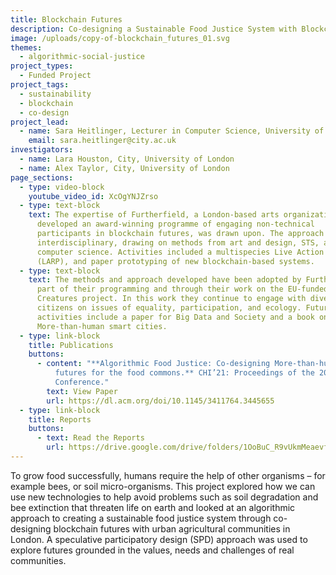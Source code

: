 ```yaml
---
title: Blockchain Futures
description: Co-designing a Sustainable Food Justice System with Blockchain Futures
image: /uploads/copy-of-blockchain_futures_01.svg
themes:
  - algorithmic-social-justice
project_types:
  - Funded Project
project_tags:
  - sustainability
  - blockchain
  - co-design
project_lead:
  - name: Sara Heitlinger, Lecturer in Computer Science, University of London
    email: sara.heitlinger@city.ac.uk
investigators:
  - name: Lara Houston, City, University of London
  - name: Alex Taylor, City, University of London
page_sections:
  - type: video-block
    youtube_video_id: XcOgYNJZrso
  - type: text-block
    text: The expertise of Furtherfield, a London-based arts organization who have
      developed an award-winning programme of engaging non-technical
      participants in blockchain futures, was drawn upon. The approach was
      interdisciplinary, drawing on methods from art and design, STS, and
      computer science. Activities included a multispecies Live Action Role Play
      (LARP), and paper prototyping of new blockchain-based systems.
  - type: text-block
    text: The methods and approach developed have been adopted by Furtherfield, as
      part of their programming and through their work on the EU-funded
      Creatures project. In this work they continue to engage with diverse
      citizens on issues of equality, participation, and ecology. Future
      activities include a paper for Big Data and Society and a book on
      More-than-human smart cities.
  - type: link-block
    title: Publications
    buttons:
      - content: "**Algorithmic Food Justice: Co-designing More-than-human blockchain
          futures for the food commons.** CHI’21: Proceedings of the 2021 CHI
          Conference."
        text: View Paper
        url: https://dl.acm.org/doi/10.1145/3411764.3445655
  - type: link-block
    title: Reports
    buttons:
      - text: Read the Reports
        url: https://drive.google.com/drive/folders/1OoBuC_R9vUkmMeaevf-nq9oFuByyxCt5?usp=sharing
---
```

To grow food successfully, humans require the help of other organisms – for example bees, or soil micro-organisms. This project explored how we can use new technologies to help avoid problems such as soil degradation and bee extinction that threaten life on earth and looked at an algorithmic approach to creating a sustainable food justice system through co-designing blockchain futures with urban agricultural communities in London. A speculative participatory design (SPD) approach was used to explore futures grounded in the values, needs and challenges of real communities.